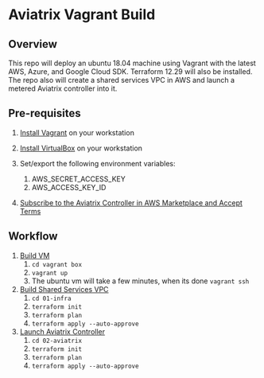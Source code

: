 # Aviatrix Vagrant Build

## Overview
This repo will deploy an ubuntu 18.04 machine using Vagrant with the latest AWS, Azure, and Google Cloud SDK. Terraform 12.29 will also be installed. The repo also will create a shared services VPC in AWS and launch a metered Aviatrix controller into it.<br>

## Pre-requisites

1. [Install Vagrant](https://www.vagrantup.com/downloads) on your workstation
2. [Install VirtualBox](https://www.virtualbox.org/wiki/Downloads) on your workstation
3. Set/export the following environment variables:
   1. AWS_SECRET_ACCESS_KEY
   2. AWS_ACCESS_KEY_ID

4. [Subscribe to the Aviatrix Controller in AWS Marketplace and Accept Terms](https://aws.amazon.com/marketplace/pp/B086T2RVTF/)


## Workflow

1. [Build VM](vagrant-box) 
   1. ```cd vagrant box```
   2. ```vagrant up``` 
   3. The ubuntu vm will take a few minutes, when its done ```vagrant ssh```
2. [Build Shared Services VPC](terraform/01-infra)
   1. ```cd 01-infra```
   2. ```terraform init```
   3. ```terraform plan```
   4. ```terraform apply --auto-approve```
3. [Launch Aviatrix Controller](terraform/02-aviatrix)
   1. ```cd 02-aviatrix```
   2. ```terraform init```
   3. ```terraform plan```
   4. ```terraform apply --auto-approve```


